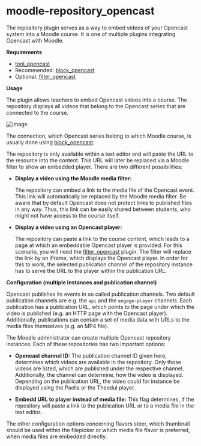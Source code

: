 # moodle-repository_opencast

The repository plugin serves as a way to embed videos of your Opencast system into a Moodle course.
It is one of multiple plugins integrating Opencast with Moodle.

**Requirements**

- [tool_opencast](https://github.com/Opencast-Moodle/moodle-tool_opencast)
- Recommended: [block_opencast](https://github.com/Opencast-Moodle/moodle-block_opencast)
- Optional: [filter_opencast](https://github.com/Opencast-Moodle/moodle-filter_opencast)

**Usage**

The plugin allows teachers to embed Opencast videos into a course.
The repository displays all videos that belong to the Opencast series that are connected to the course.

![image](https://user-images.githubusercontent.com/9437254/50089314-caadf180-0205-11e9-93f9-6a7d3f1f6726.png)

The connection, which Opencast series belong to which Moodle course, is usually done using [block_opencast](https://github.com/Opencast-Moodle/moodle-block_opencast).

The repository is only available within a text editor and will paste the URL to the resource into the content.
This URL will later be replaced via a Moodle filter to show an embedded player.
There are two different possibilities:

* **Display a video using the Moodle media filter:**

    The repository can embed a link to the media file of the Opencast event.
    This link will automatically be replaced by the Moodle media filter.
    Be aware that by default Opencast does not protect links to published files in any way.
    Thus, this link can be easily shared between students, who might not have access to the course itself.

* **Display a video using an Opencast player:**

    The repository can paste a link to the course content, which leads to a page at which an embeddable Opencast player is provided.
    For this scenario, you will need the [filter_opencast](https://github.com/Opencast-Moodle/moodle-filter_opencast) plugin.
    The filter will replace the link by an iFrame, which displays the Opencast player.
    In order for this to work, the selected publication channel of the repository instance has to serve the URL to the player within the publication URL.

**Configuration (multiple instances and publication channel)**

Opencast publishes its events in so called publication channels.
Two default publication channels are e.g. the `api` and the `engage-player` channels.
Each publication has a publication URL, which points to the page under which the video is published (e.g. an HTTP page with the Opencast player).
Additionally, publications can contain a set of media data with URLs to the media files themselves (e.g. an MP4 file).

The Moodle administrator can create multiple Opencast repository instances.
Each of these repositories has two important options:

* **Opencast channel ID:** The publication channel ID given here, determines which videos are available in the repository.
Only those videos are listed, which are published under the respective channel.
Additionally, the channel can determine, how the video is displayed. Depending on the publication URL, the video could for instance be displayed using the Paella or the Theodul player.

* **Embedd URL to player instead of media file:** This flag determines, if the repository will paste a link to the publication URL or to a media file in the text editor.

The other configuration options concerning flavors steer, which thumbnail should be used within the filepicker or which media file flavor is preferred, when media files are embedded directly.
